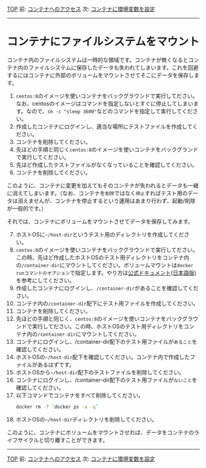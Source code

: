 [TOP](../README.md) 
前: [コンテナへのアクセス](./container-access.md)
次: [コンテナに環境変数を設定](./container-env.md)

---

# コンテナにファイルシステムをマウント

コンテナ内のファイルシステムは一時的な領域です。コンテナが無くなるとコンテナ内のファイルシステムに保存したデータも失われてしまいます。これを回避するにはコンテナに外部のボリュームをマウントさせてそこにデータを保存します。

1. ``centos:8``のイメージを使いコンテナをバックグラウンドで実行してださい。なお、centosのイメージはコマンドを指定しないとすぐに停止してしまいます。なので、``sh -c "sleep 3600"``などのコマンドを指定して実行してください。
2. 作成したコンテナにログインし、適当な場所にテストファイルを作成してください。
3. コンテナを削除してください。
4. 先ほどの手順と同じく``centos:8``のイメージを使いコンテナをバックグランドで実行してください。
5. 先ほど作成したテストファイルがなくなっていることを確認してください。
6. コンテナを削除してください。

このように、コンテナに変更を加えてもそのコンテナが失われるとデータも一緒に消えてしまいます。（なお、コンテナを``削除``ではなく``停止``すればテスト用のデータは消えませんが、コンテナを停止するという運用はあまり行わず、起動/削除が一般的です。）

それでは、コンテナにボリュームをマウントさせてデータを保存してみます。

7. ホストOSに``~/host-dir``というテスト用のディレクトリを作成してください。
8. ``centos:8``のイメージを使いコンテナをバックグラウンドで実行してださい。この時、先ほど作成したホストOSのテスト用ディレクトリをコンテナ内の``/container-dir``にマウントしてください。ボリュームマウントは``docker runコマンドのオプション``で指定します。やり方は[公式ドキュメント(日本語版)](http://docs.docker.jp/engine/tutorials/dockervolumes.html#mount-a-host-directory-as-a-data-volume)を参考にしてください。
9.  作成したコンテナにログインし、``/container-dir``があることを確認してください。
10. コンテナ内の``/container-dir``配下にテスト用ファイルを作成してください。
11. コンテナを削除してください。
12. 先ほどの手順と同じく、``centos:8``のイメージを使いコンテナをバックグラウンドで実行してださい。この時、ホストOSのテスト用ディレクトリをコンテナ内の``/container-dir``にマウントしてください。
13. コンテナにログインし、/container-dir配下のテスト用ファイルが``あること``を確認してください。
14. ホストOSの``~/host-dir``配下を確認してください。コンテナ内で作成したファイルがあるはずです。
15. ホストOSから``~/host-dir``配下のテストファイルを削除してください。
16. コンテナにログインし、/container-dir配下のテスト用ファイルが``ないこと``を確認してください。
17. 以下コマンドでコンテナをすべて削除してください。
    ``` sh
    docker rm -f `docker ps -a -q`
    ```
18. ホストOSの``~/host-dir``ディレクトリを削除してください。

このように、コンテナにボリュームをマウントさせれば、データをコンテナのライフサイクルと切り離すことができます。

---

[TOP](../README.md) 
前: [コンテナへのアクセス](./container-access.md)
次: [コンテナに環境変数を設定](./container-env.md)